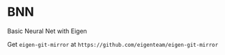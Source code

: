 # BNN
Basic Neural Net with Eigen

Get `eigen-git-mirror` at `https://github.com/eigenteam/eigen-git-mirror`
